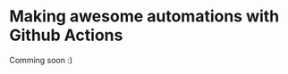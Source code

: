 
<!-- README.md is generated from README.Rmd. Please edit that file -->

# Making awesome automations with Github Actions

Comming soon :)
